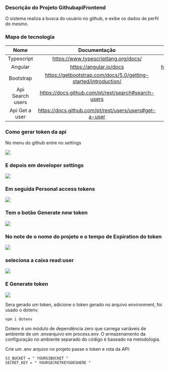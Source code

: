 ### Descrição do Projeto GithubapiFrontend
O sistema realiza a busca do usuário no github, e exibe os dados de perfil do mesmo.

### Mapa de tecnologia
| Nome | Documentação | Links dos pacotes |
| :-: | :-: | :-: |
| Typescript | https://www.typescriptlang.org/docs/ | https://www.npmjs.com/package/typescript |
| Angular | https://angular.io/docs | https://www.npmjs.com/package/@angular/cli |
| Bootstrap | https://getbootstrap.com/docs/5.0/getting-started/introduction/ | https://www.npmjs.com/package/bootstrap |
| Api Search users | https://docs.github.com/pt/rest/search#search-users |
| Api Get a user | https://docs.github.com/pt/rest/users/users#get-a-user |

### Como gerar token da api
No menu do github entre no settings 

<img src="https://i.imgur.com/VO049cp.png"/>

### E depois em developer settings

<img src="https://i.imgur.com/yZnccK8.png"/>

### Em seguida Personal access tokens

<img src="https://i.imgur.com/l74BBr8.png"/>

### Tem o botão Generate new token

<img src="https://i.imgur.com/o1gSBVd.png"/>

### No note de o nome do projeto e o tempo de Expiration do token

<img src="https://i.imgur.com/KnIkg4c.png"/>

### seleciona a caixa read:user

<img src="https://i.imgur.com/I3akcTx.png"/>

### E Generate token

<img src="https://i.imgur.com/ikqeILq.png"/>

Sera gerado um token, adicione o token gerado no arquivo environment, foi usado o dotenv.

```
npm i dotenv
```

Dotenv é um módulo de dependência zero que carrega variáveis ​​de ambiente de um .envarquivo em 
process.env. O armazenamento da configuração no ambiente separado do código é baseado na metodologia.

Crie um .env arquivo no projeto passe o token e rota da API:

```
S3_BUCKET = " YOURS3BUCKET "
SECRET_KEY = " YOURSECRETKEYGOESHERE "
```